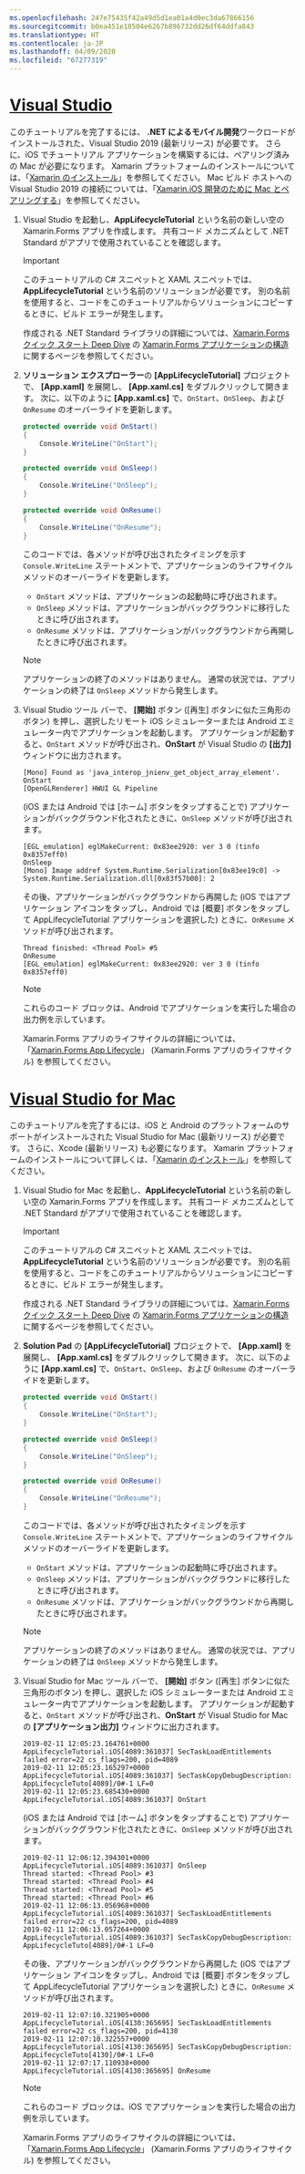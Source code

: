 ```yaml
---
ms.openlocfilehash: 247e75435f42a49d5d1ea01a4d0ec3da67866156
ms.sourcegitcommit: b0ea451e18504e6267b896732dd26df64ddfa843
ms.translationtype: HT
ms.contentlocale: ja-JP
ms.lasthandoff: 04/09/2020
ms.locfileid: "67277319"
---
```

# <a name="visual-studio"></a>[Visual Studio](#tab/vswin)

このチュートリアルを完了するには、 **.NET によるモバイル開発**ワークロードがインストールされた、Visual Studio 2019 (最新リリース) が必要です。 さらに、iOS でチュートリアル アプリケーションを構築するには、ペアリング済みの Mac が必要になります。 Xamarin プラットフォームのインストールについては、「[Xamarin のインストール](~/get-started/installation/index.md)」を参照してください。 Mac ビルド ホストへの Visual Studio 2019 の接続については、「[Xamarin.iOS 開発のために Mac とペアリングする](~/ios/get-started/installation/windows/connecting-to-mac/index.md)」を参照してください。

1. Visual Studio を起動し、**AppLifecycleTutorial** という名前の新しい空の Xamarin.Forms アプリを作成します。 共有コード メカニズムとして .NET Standard がアプリで使用されていることを確認します。

    > [!IMPORTANT]
    > このチュートリアルの C# スニペットと XAML スニペットでは、**AppLifecycleTutorial** という名前のソリューションが必要です。 別の名前を使用すると、コードをこのチュートリアルからソリューションにコピーするときに、ビルド エラーが発生します。

    作成される .NET Standard ライブラリの詳細については、[Xamarin.Forms クイック スタート Deep Dive](~/get-started/first-app/index.md) の [Xamarin.Forms アプリケーションの構造](~/get-started/first-app/index.md)に関するページを参照してください。

1. **ソリューション エクスプローラー**の **[AppLifecycleTutorial]** プロジェクトで、 **[App.xaml]** を展開し、 **[App.xaml.cs]** をダブルクリックして開きます。 次に、以下のように **[App.xaml.cs]** で、`OnStart`、`OnSleep`、および `OnResume` のオーバーライドを更新します。

    ```csharp
    protected override void OnStart()
    {
        Console.WriteLine("OnStart");
    }

    protected override void OnSleep()
    {
        Console.WriteLine("OnSleep");
    }

    protected override void OnResume()
    {
        Console.WriteLine("OnResume");
    }
    ```

    このコードでは、各メソッドが呼び出されたタイミングを示す `Console.WriteLine` ステートメントで、アプリケーションのライフサイクル メソッドのオーバーライドを更新します。

    - `OnStart` メソッドは、アプリケーションの起動時に呼び出されます。
    - `OnSleep` メソッドは、アプリケーションがバックグラウンドに移行したときに呼び出されます。
    - `OnResume` メソッドは、アプリケーションがバックグラウンドから再開したときに呼び出されます。

    > [!NOTE]
    > アプリケーションの終了のメソッドはありません。 通常の状況では、アプリケーションの終了は `OnSleep` メソッドから発生します。

1. Visual Studio ツール バーで、 **[開始]** ボタン ([再生] ボタンに似た三角形のボタン) を押し、選択したリモート iOS シミュレーターまたは Android エミュレーター内でアプリケーションを起動します。 アプリケーションが起動すると、`OnStart` メソッドが呼び出され、**OnStart** が Visual Studio の **[出力]** ウィンドウに出力されます。

    ```
    [Mono] Found as 'java_interop_jnienv_get_object_array_element'.
    OnStart
    [OpenGLRenderer] HWUI GL Pipeline
    ```

    (iOS または Android では [ホーム] ボタンをタップすることで) アプリケーションがバックグラウンド化されたときに、`OnSleep` メソッドが呼び出されます。

    ```
    [EGL_emulation] eglMakeCurrent: 0x83ee2920: ver 3 0 (tinfo 0x8357eff0)
    OnSleep
    [Mono] Image addref System.Runtime.Serialization[0x83ee19c0] -> System.Runtime.Serialization.dll[0x83f57b00]: 2
    ```

    その後、アプリケーションがバックグラウンドから再開した (iOS ではアプリケーション アイコンをタップし、Android では [概要] ボタンをタップして AppLifecycleTutorial アプリケーションを選択した) ときに、`OnResume` メソッドが呼び出されます。

    ```
    Thread finished: <Thread Pool> #5
    OnResume
    [EGL_emulation] eglMakeCurrent: 0x83ee2920: ver 3 0 (tinfo 0x8357eff0)
    ```

    > [!NOTE]
    > これらのコード ブロックは、Android でアプリケーションを実行した場合の出力例を示しています。

    Xamarin.Forms アプリのライフサイクルの詳細については、「[Xamarin.Forms App Lifecycle](~/xamarin-forms/app-fundamentals/app-lifecycle.md)」 (Xamarin.Forms アプリのライフサイクル) を参照してください。

# <a name="visual-studio-for-mac"></a>[Visual Studio for Mac](#tab/vsmac)

このチュートリアルを完了するには、iOS と Android のプラットフォームのサポートがインストールされた Visual Studio for Mac (最新リリース) が必要です。 さらに、Xcode (最新リリース) も必要になります。 Xamarin プラットフォームのインストールについて詳しくは、「[Xamarin のインストール](~/get-started/installation/index.md)」を参照してください。

1. Visual Studio for Mac を起動し、**AppLifecycleTutorial** という名前の新しい空の Xamarin.Forms アプリを作成します。 共有コード メカニズムとして .NET Standard がアプリで使用されていることを確認します。

    > [!IMPORTANT]
    > このチュートリアルの C# スニペットと XAML スニペットでは、**AppLifecycleTutorial** という名前のソリューションが必要です。 別の名前を使用すると、コードをこのチュートリアルからソリューションにコピーするときに、ビルド エラーが発生します。

    作成される .NET Standard ライブラリの詳細については、[Xamarin.Forms クイック スタート Deep Dive](~/get-started/first-app/index.md) の [Xamarin.Forms アプリケーションの構造](~/get-started/first-app/index.md)に関するページを参照してください。

1. **Solution Pad** の **[AppLifecycleTutorial]** プロジェクトで、 **[App.xaml]** を展開し、 **[App.xaml.cs]** をダブルクリックして開きます。 次に、以下のように **[App.xaml.cs]** で、`OnStart`、`OnSleep`、および `OnResume` のオーバーライドを更新します。

    ```csharp
    protected override void OnStart()
    {
        Console.WriteLine("OnStart");
    }

    protected override void OnSleep()
    {
        Console.WriteLine("OnSleep");
    }

    protected override void OnResume()
    {
        Console.WriteLine("OnResume");
    }
    ```

    このコードでは、各メソッドが呼び出されたタイミングを示す `Console.WriteLine` ステートメントで、アプリケーションのライフサイクル メソッドのオーバーライドを更新します。

    - `OnStart` メソッドは、アプリケーションの起動時に呼び出されます。
    - `OnSleep` メソッドは、アプリケーションがバックグラウンドに移行したときに呼び出されます。
    - `OnResume` メソッドは、アプリケーションがバックグラウンドから再開したときに呼び出されます。

    > [!NOTE]
    > アプリケーションの終了のメソッドはありません。 通常の状況では、アプリケーションの終了は `OnSleep` メソッドから発生します。

1. Visual Studio for Mac ツール バーで、 **[開始]** ボタン ([再生] ボタンに似た三角形のボタン) を押し、選択した iOS シミュレーターまたは Android エミュレーター内でアプリケーションを起動します。 アプリケーションが起動すると、`OnStart` メソッドが呼び出され、**OnStart** が Visual Studio for Mac の **[アプリケーション出力]** ウィンドウに出力されます。

    ```
    2019-02-11 12:05:23.164761+0000 AppLifecycleTutorial.iOS[4089:361037] SecTaskLoadEntitlements failed error=22 cs_flags=200, pid=4089
    2019-02-11 12:05:23.165297+0000 AppLifecycleTutorial.iOS[4089:361037] SecTaskCopyDebugDescription: AppLifecycleTuto[4089]/0#-1 LF=0
    2019-02-11 12:05:23.685430+0000 AppLifecycleTutorial.iOS[4089:361037] OnStart
    ```

    (iOS または Android では [ホーム] ボタンをタップすることで) アプリケーションがバックグラウンド化されたときに、`OnSleep` メソッドが呼び出されます。

    ```
    2019-02-11 12:06:12.394301+0000 AppLifecycleTutorial.iOS[4089:361037] OnSleep
    Thread started: <Thread Pool> #3
    Thread started: <Thread Pool> #4
    Thread started: <Thread Pool> #5
    Thread started: <Thread Pool> #6
    2019-02-11 12:06:13.056968+0000 AppLifecycleTutorial.iOS[4089:361037] SecTaskLoadEntitlements failed error=22 cs_flags=200, pid=4089
    2019-02-11 12:06:13.057264+0000 AppLifecycleTutorial.iOS[4089:361037] SecTaskCopyDebugDescription: AppLifecycleTuto[4089]/0#-1 LF=0
    ```

    その後、アプリケーションがバックグラウンドから再開した (iOS ではアプリケーション アイコンをタップし、Android では [概要] ボタンをタップして AppLifecycleTutorial アプリケーションを選択した) ときに、`OnResume` メソッドが呼び出されます。

    ```
    2019-02-11 12:07:10.321905+0000 AppLifecycleTutorial.iOS[4130:365695] SecTaskLoadEntitlements failed error=22 cs_flags=200, pid=4130
    2019-02-11 12:07:10.322557+0000 AppLifecycleTutorial.iOS[4130:365695] SecTaskCopyDebugDescription: AppLifecycleTuto[4130]/0#-1 LF=0
    2019-02-11 12:07:17.110938+0000 AppLifecycleTutorial.iOS[4130:365695] OnResume
    ```

    > [!NOTE]
    > これらのコード ブロックは、iOS でアプリケーションを実行した場合の出力例を示しています。

    Xamarin.Forms アプリのライフサイクルの詳細については、「[Xamarin.Forms App Lifecycle](~/xamarin-forms/app-fundamentals/app-lifecycle.md)」 (Xamarin.Forms アプリのライフサイクル) を参照してください。
